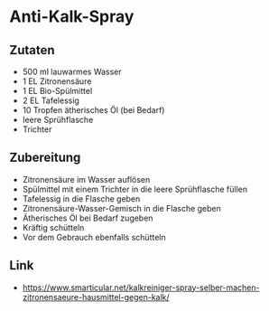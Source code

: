 # Anti-Kalk-Spray

## Zutaten

* 500 ml lauwarmes Wasser
* 1 EL Zitronensäure
* 1 EL Bio-Spülmittel
* 2 EL Tafelessig
* 10 Tropfen ätherisches Öl (bei Bedarf)
* leere Sprühflasche
* Trichter

## Zubereitung

* Zitronensäure im Wasser auflösen
* Spülmittel mit einem Trichter in die leere Sprühflasche füllen
* Tafelessig in die Flasche geben
* Zitronensäure-Wasser-Gemisch in die Flasche geben
* Ätherisches Öl bei Bedarf zugeben
* Kräftig schütteln
* Vor dem Gebrauch ebenfalls schütteln

## Link

* https://www.smarticular.net/kalkreiniger-spray-selber-machen-zitronensaeure-hausmittel-gegen-kalk/

